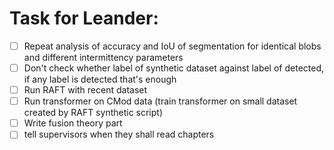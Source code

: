 # Task for Leander:

- [ ] Repeat analysis of accuracy and IoU of segmentation for identical blobs and different intermittency parameters
- [ ] Don't check whether label of synthetic dataset against label of detected, if any label is detected that's enough 
- [ ] Run RAFT with recent dataset 
- [ ] Run transformer on CMod data (train transformer on small dataset created by RAFT synthetic script)
- [ ] Write fusion theory part 
- [ ] tell supervisors when they shall read chapters
